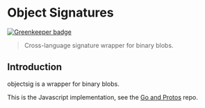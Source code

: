 # Object Signatures

[![Greenkeeper badge](https://badges.greenkeeper.io/aperturerobotics/objectsig-js.svg?token=0f46af7c273597066adc20e7373d9c869b15c148660ff3f27054d08be36a080d&ts=1518373947224)](https://greenkeeper.io/)

> Cross-language signature wrapper for binary blobs.

## Introduction

objectsig is a wrapper for binary blobs.

This is the Javascript implementation, see the [Go and Protos](https://github.com/aperturerobotics/objectsig) repo.

